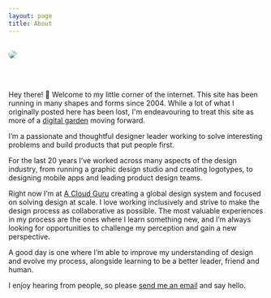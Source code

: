 ```yaml
---
layout: page
title: About
---
```


<image src="/images/aaron-moodie.jpg" style="max-height:600px; margin: 1rem auto; margin-bottom: 3rem; border-radius: 0.75rem;" />

Hey there! 👋 Welcome to my little corner of the internet. This site has been running in many shapes and forms since 2004. While a lot of what I originally posted here has been lost, I'm endeavouring to treat this site as more of a [digital garden](https://tomcritchlow.com/2019/02/17/building-digital-garden/) moving forward.

I’m a passionate and thoughtful designer leader working to solve interesting problems and build products that put people first.

For the last 20 years I’ve worked across many aspects of the design industry, from running a graphic design studio and creating logotypes, to designing mobile apps and leading product design teams.

Right now I’m at [A Cloud Guru](https://acloud.guru) creating a global design system and focused on solving design at scale. I love working inclusively and strive to make the design process as collaborative as possible. The most valuable experiences in my process are the ones where I learn something new, and I’m always looking for opportunities to challenge my perception and gain a new perspective.

A good day is one where I’m able to improve my understanding of design and evolve my process, alongside learning to be a better leader, friend and human.

I enjoy hearing from people, so please [send me an email](mailto:hello@aaronmoodie.com) and say hello.